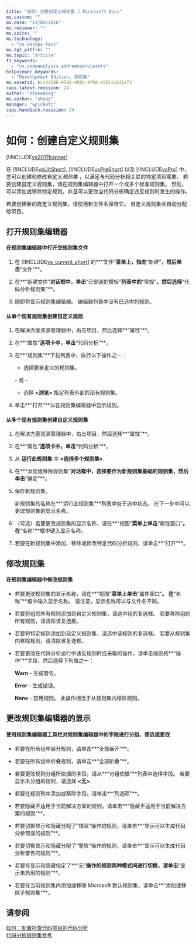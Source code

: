```yaml
---
title: "如何：创建自定义规则集 | Microsoft Docs"
ms.custom: ""
ms.date: "11/04/2016"
ms.reviewer: ""
ms.suite: ""
ms.technology: 
  - "vs-devops-test"
ms.tgt_pltfrm: ""
ms.topic: "article"
f1_keywords: 
  - "vs.codeanalysis.addremoverulesets"
helpviewer_keywords: 
  - "Development Edition, 规则集"
ms.assetid: bcc42508-9592-4802-9f66-a50111641d73
caps.latest.revision: 24
author: "stevehoag"
ms.author: "shoag"
manager: "wpickett"
caps.handback.revision: 24
---
```

# 如何：创建自定义规则集
[!INCLUDE[vs2017banner](../code-quality/includes/vs2017banner.md)]

在 [!INCLUDE[vsUltShort](../code-quality/includes/vsultshort_md.md)], [!INCLUDE[vsPreShort](../code-quality/includes/vspreshort_md.md)] 以及 [!INCLUDE[vsPro](../code-quality/includes/vspro_md.md)] 中，您可以创建和修改自定义*规则集* ，以满足与代码分析相关联的特定项目需要。  若要创建自定义规则集，请在规则集编辑器中打开一个或多个标准规则集。  然后，可以添加或移除特定规则，并且可以更改当代码分析确定违反规则时发生的操作。  
  
 若要创建新的自定义规则集，请使用新文件名保存它。  自定义规则集会自动分配给项目。  
  
## 打开规则集编辑器  
  
#### 在规则集编辑器中打开空规则集文件  
  
1.  在 [!INCLUDE[vs_current_short](../code-quality/includes/vs_current_short_md.md)] 的**“文件”**菜单上，指向**“新建”**，然后单击**“文件”**。  
  
2.  在**“新建文件”**对话框中，单击**“已安装的模板”**列表中的**“常规”**，然后选择**“代码分析规则集”**。  
  
3.  随即将显示规则集编辑器。  编辑器列表中没有已选中的规则。  
  
#### 从单个现有规则集创建自定义规则  
  
1.  在解决方案资源管理器中，右击项目，然后选择**“属性”**。  
  
2.  在**“属性”**选项卡中，单击**“代码分析”**。  
  
3.  在**“规则集”**下拉列表中，执行以下操作之一：  
  
    -   选择要自定义的规则集。  
  
     \- 或 \-  
  
    -   选择 **\<浏览\>** 指定列表外部的现有规则集。  
  
4.  单击**“打开”**以在规则集编辑器中显示规则。  
  
#### 从多个现有规则集创建自定义规则集  
  
1.  在解决方案资源管理器中，右击项目，然后选择**“属性”**。  
  
2.  在**“属性”**选项卡中，单击**“代码分析”**。  
  
3.  从 **运行此规则集** 中 **\<选择多个规则集\>**.  
  
4.  在**“添加或移除规则集”**对话框中，选择要作为新规则集基础的规则集，然后单击**“确定”**。  
  
5.  保存新规则集。  
  
     新规则集的名称在**“运行此规则集”**列表中处于选中状态。  在下一步中可以更改规则集的显示名称。  
  
6.  （可选）若要更改规则集的显示名称，请在**“视图”**菜单上单击**“属性窗口”**。  在**“名称”**框中键入显示名称。  
  
7.  若要在新规则集中添加、移除或修改特定代码分析规则，请单击**“打开”**。  
  
## 修改规则集  
  
#### 在规则集编辑器中修改规则集  
  
-   若要更改规则集的显示名称，请在**“视图”**菜单上单击**“属性窗口”**。  在**“名称”**框中输入显示名称。  请注意，显示名称可以与文件名不同。  
  
-   若要将组的所有规则添加到自定义规则集，请选中组的复选框。  若要移除组的所有规则，请清除该复选框。  
  
-   若要将特定规则添加到自定义规则集，请选中该规则的复选框。  若要从规则集内移除规则，请清除该复选框。  
  
-   若要更改在代码分析运行中违反规则时应采取的操作，请单击规则的**“操作”**字段，然后选择下列值之一：  
  
     **Warn** \- 生成警告。  
  
     **Error** \- 生成错误。  
  
     **None** \- 禁用规则。  此操作相当于从规则集内移除规则。  
  
## 更改规则集编辑器的显示  
  
#### 使用规则集编辑器工具栏对规则集编辑器中的字段进行分组、筛选或更改  
  
-   若要在所有组中展开规则，请单击**“全部展开”**。  
  
-   若要在所有组中折叠规则，请单击**“全部折叠”**。  
  
-   若要更改规则分组所依据的字段，请从**“分组依据”**列表中选择字段。  若要显示未分组的规则，请选择 **\<无\>**.  
  
-   若要在规则列中添加或移除字段，请单击**“列选项”**。  
  
-   若要隐藏不适用于当前解决方案的规则，请单击**“隐藏不适用于当前解决方案的规则”**。  
  
-   若要切换显示和隐藏分配了“错误”操作的规则，请单击**“显示可以生成代码分析错误的规则”**。  
  
-   若要切换显示和隐藏分配了“警告”操作的规则，请单击**“显示可以生成代码分析警告的规则”**。  
  
-   若要在显示和隐藏指定了**“无”**操作的规则两种模式间进行切换，请单击**“显示未启用的规则”**。  
  
-   若要在当前规则集内添加或移除 Microsoft 默认规则集，请单击**“添加或移除子规则集”**。  
  
## 请参阅  
 [如何：配置托管代码项目的代码分析](../code-quality/how-to-configure-code-analysis-for-a-managed-code-project.md)   
 [代码分析规则集参考](../code-quality/code-analysis-rule-set-reference.md)